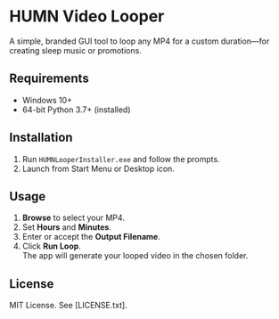 # HUMN Video Looper
A simple, branded GUI tool to loop any MP4 for a custom duration—for creating sleep music or promotions.

## Requirements
- Windows 10+
- 64-bit Python 3.7+ (installed)

## Installation
1. Run `HUMNLooperInstaller.exe` and follow the prompts.
2. Launch from Start Menu or Desktop icon.

## Usage
1. **Browse** to select your MP4.
2. Set **Hours** and **Minutes**.
3. Enter or accept the **Output Filename**.
4. Click **Run Loop**.  
The app will generate your looped video in the chosen folder.

## License
MIT License. See [LICENSE.txt].